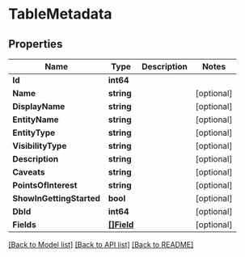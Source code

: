 # TableMetadata

## Properties
Name | Type | Description | Notes
------------ | ------------- | ------------- | -------------
**Id** | **int64** |  | 
**Name** | **string** |  | [optional] 
**DisplayName** | **string** |  | [optional] 
**EntityName** | **string** |  | [optional] 
**EntityType** | **string** |  | [optional] 
**VisibilityType** | **string** |  | [optional] 
**Description** | **string** |  | [optional] 
**Caveats** | **string** |  | [optional] 
**PointsOfInterest** | **string** |  | [optional] 
**ShowInGettingStarted** | **bool** |  | [optional] 
**DbId** | **int64** |  | [optional] 
**Fields** | [**[]Field**](Field.md) |  | [optional] 

[[Back to Model list]](../README.md#documentation-for-models) [[Back to API list]](../README.md#documentation-for-api-endpoints) [[Back to README]](../README.md)



